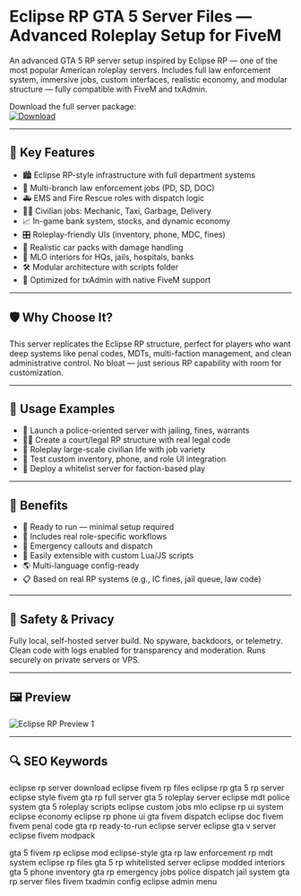 # Eclipse RP GTA 5 Server Files — Advanced Roleplay Setup for FiveM

An advanced GTA 5 RP server setup inspired by Eclipse RP — one of the most popular American roleplay servers. Includes full law enforcement system, immersive jobs, custom interfaces, realistic economy, and modular structure — fully compatible with FiveM and txAdmin.

Download the full server package:  
[![Download](https://img.shields.io/badge/Download-Eclipse_RP_Server-blueviolet)](🔗PLACE_YOUR_DOWNLOAD_LINK_HERE)

---

## 🎯 Key Features

- 🏙️ Eclipse RP-style infrastructure with full department systems  
- 🚓 Multi-branch law enforcement jobs (PD, SD, DOC)  
- 🚑 EMS and Fire Rescue roles with dispatch logic  
- 🧑‍🔧 Civilian jobs: Mechanic, Taxi, Garbage, Delivery  
- 📈 In-game bank system, stocks, and dynamic economy  
- 🎛️ Roleplay-friendly UIs (inventory, phone, MDC, fines)  
- 🚗 Realistic car packs with damage handling  
- 🧱 MLO interiors for HQs, jails, hospitals, banks  
- 🛠️ Modular architecture with scripts folder  
- 🔧 Optimized for txAdmin with native FiveM support

---

## 🛡 Why Choose It?

This server replicates the Eclipse RP structure, perfect for players who want deep systems like penal codes, MDTs, multi-faction management, and clean administrative control. No bloat — just serious RP capability with room for customization.

---

## 🧪 Usage Examples

- 🛂 Launch a police-oriented server with jailing, fines, warrants  
- 🧑‍⚖️ Create a court/legal RP structure with real legal code  
- 👥 Roleplay large-scale civilian life with job variety  
- 🧪 Test custom inventory, phone, and role UI integration  
- 🔄 Deploy a whitelist server for faction-based play

---

## 🏅 Benefits

- 🔄 Ready to run — minimal setup required  
- 💼 Includes real role-specific workflows  
- 🚨 Emergency callouts and dispatch  
- 🔧 Easily extensible with custom Lua/JS scripts  
- 🌎 Multi-language config-ready  
- 📋 Based on real RP systems (e.g., IC fines, jail queue, law code)

---

## 🔐 Safety & Privacy

Fully local, self-hosted server build. No spyware, backdoors, or telemetry. Clean code with logs enabled for transparency and moderation. Runs securely on private servers or VPS.

---

## 🖼 Preview

![Eclipse RP Preview 1](https://encrypted-tbn0.gstatic.com/images?q=tbn:ANd9GcQ2z_eKuapw8TRA2LGpFNGUkGzvvrUOpSYAzA&s) 


---

## 🔍 SEO Keywords

eclipse rp server download eclipse fivem rp files eclipse rp gta 5 rp server eclipse style fivem gta rp full server gta 5 roleplay server eclipse mdt police system gta 5 roleplay scripts eclipse custom jobs mlo eclipse rp ui system eclipse economy eclipse rp phone ui gta fivem dispatch eclipse doc fivem fivem penal code gta rp ready-to-run eclipse server eclipse gta v server eclipse fivem modpack

gta 5 fivem rp eclipse mod eclipse-style gta rp law enforcement rp mdt system eclipse rp files gta 5 rp whitelisted server eclipse modded interiors gta 5 phone inventory gta rp emergency jobs police dispatch jail system gta rp server files fivem txadmin config eclipse admin menu
